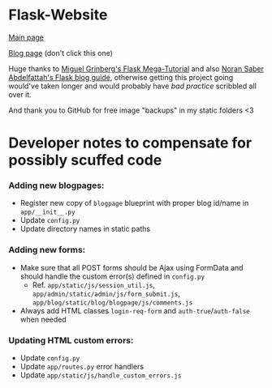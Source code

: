 # Flask-Website

[Main page](https://anonymousrand.xyz)

[Blog page](https://blog.anonymousrand.xyz) (don't click this one)

Huge thanks to [Miguel Grinberg's Flask Mega-Tutorial](https://blog.miguelgrinberg.com/post/the-flask-mega-tutorial-part-i-hello-world) and also [Noran Saber Abdelfattah's Flask blog guide](https://medium.com/@noransaber685/building-a-flask-blog-a-step-by-step-guide-for-beginners-8bffe925cd0e), otherwise getting this project going would've taken longer and would probably have *bad practice* scribbled all over it.

And thank you to GitHub for free image "backups" in my static folders <3

# Developer notes to compensate for possibly scuffed code

### Adding new blogpages:
- Register new copy of `blogpage` blueprint with proper blog id/name in `app/__init__.py`
- Update `config.py`
- Update directory names in static paths

### Adding new forms:
- Make sure that all POST forms should be Ajax using FormData and should handle the custom error(s) defined in `config.py`
  - Ref. `app/static/js/session_util.js`, `app/admin/static/admin/js/form_submit.js`, `app/blog/static/blog/blogpage/js/comments.js`
- Always add HTML classes `login-req-form` and `auth-true`/`auth-false` when needed

### Updating HTML custom errors:
- Update `config.py`
- Update `app/routes.py` error handlers
- Update `app/static/js/handle_custom_errors.js`
